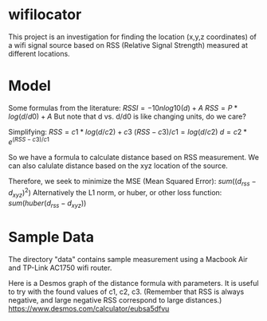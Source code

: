 # wifilocator

This project is an investigation for finding the location (x,y,z coordinates) of a wifi signal source based on RSS (Relative Signal Strength) measured at different locations.

# Model

Some formulas from the literature:
    $RSSI = -10n log10(d) + A$
    $RSS = P * log( d / d0 ) + A$
But note that d vs. d/d0 is like changing units, do we care?

Simplifying:
    $RSS = c1 * log( d / c2 ) + c3$
    $(RSS-c3)/c1 = log( d / c2 )$
    $d = c2 * e^{(RSS-c3)/c1}$

So we have a formula to calculate distance based on RSS measurement. We can also calulate distance based on the xyz location of the source.

Therefore, we seek to minimize the MSE (Mean Squared Error):
    $sum( ( d_{rss} - d_{xyz} )^2 )$
Alternatively the L1 norm, or huber, or other loss function:
    $sum( huber( d_{rss} - d_{xyz} ) )$

# Sample Data

The directory "data" contains sample measurement using a Macbook Air and TP-Link AC1750 wifi router.

Here is a Desmos graph of the distance formula with parameters.
It is useful to try with the found values of c1, c2, c3.
(Remember that RSS is always negative, and large negative RSS correspond to large distances.)
https://www.desmos.com/calculator/eubsa5dfvu
